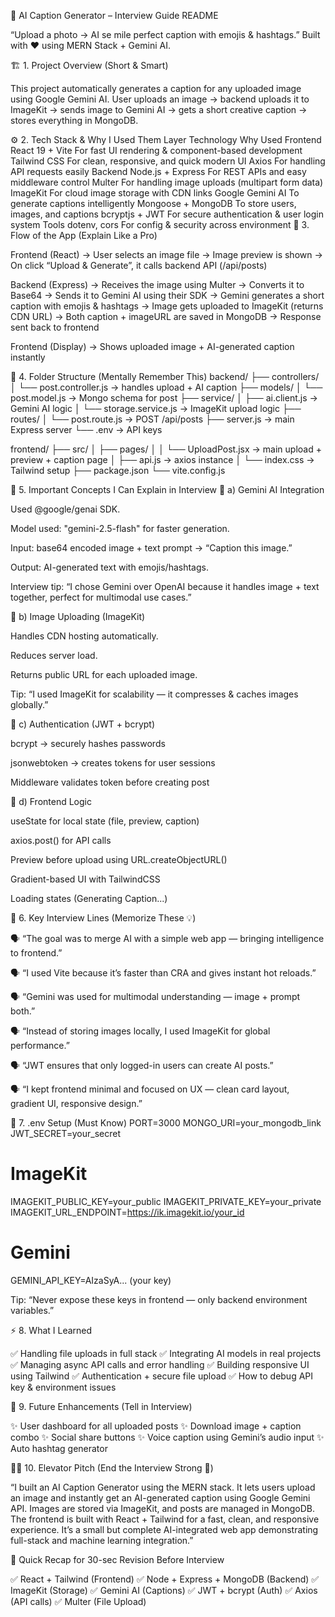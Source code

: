 🧠 AI Caption Generator – Interview Guide README

“Upload a photo → AI se mile perfect caption with emojis & hashtags.”
Built with ❤️ using MERN Stack + Gemini AI.

🏗️ 1. Project Overview (Short & Smart)

This project automatically generates a caption for any uploaded image using Google Gemini AI.
User uploads an image → backend uploads it to ImageKit → sends image to Gemini AI → gets a short creative caption → stores everything in MongoDB.

⚙️ 2. Tech Stack & Why I Used Them
Layer	Technology	Why Used
Frontend	React 19 + Vite	For fast UI rendering & component-based development
	Tailwind CSS	For clean, responsive, and quick modern UI
	Axios	For handling API requests easily
Backend	Node.js + Express	For REST APIs and easy middleware control
	Multer	For handling image uploads (multipart form data)
	ImageKit	For cloud image storage with CDN links
	Google Gemini AI	To generate captions intelligently
	Mongoose + MongoDB	To store users, images, and captions
	bcryptjs + JWT	For secure authentication & user login system
Tools	dotenv, cors	For config & security across environment
🔁 3. Flow of the App (Explain Like a Pro)

Frontend (React)
→ User selects an image file
→ Image preview is shown
→ On click “Upload & Generate”, it calls backend API (/api/posts)

Backend (Express)
→ Receives the image using Multer
→ Converts it to Base64
→ Sends it to Gemini AI using their SDK
→ Gemini generates a short caption with emojis & hashtags
→ Image gets uploaded to ImageKit (returns CDN URL)
→ Both caption + imageURL are saved in MongoDB
→ Response sent back to frontend

Frontend (Display)
→ Shows uploaded image + AI-generated caption instantly

🧩 4. Folder Structure (Mentally Remember This)
backend/
 ├── controllers/
 │    └── post.controller.js   → handles upload + AI caption
 ├── models/
 │    └── post.model.js        → Mongo schema for post
 ├── service/
 │    ├── ai.client.js         → Gemini AI logic
 │    └── storage.service.js   → ImageKit upload logic
 ├── routes/
 │    └── post.route.js        → POST /api/posts
 ├── server.js                 → main Express server
 └── .env                      → API keys

frontend/
 ├── src/
 │   ├── pages/
 │   │   └── UploadPost.jsx    → main upload + preview + caption page
 │   ├── api.js                → axios instance
 │   └── index.css             → Tailwind setup
 ├── package.json
 └── vite.config.js

🧠 5. Important Concepts I Can Explain in Interview
🔹 a) Gemini AI Integration

Used @google/genai SDK.

Model used: "gemini-2.5-flash" for faster generation.

Input: base64 encoded image + text prompt → “Caption this image.”

Output: AI-generated text with emojis/hashtags.

Interview tip:
“I chose Gemini over OpenAI because it handles image + text together, perfect for multimodal use cases.”

🔹 b) Image Uploading (ImageKit)

Handles CDN hosting automatically.

Reduces server load.

Returns public URL for each uploaded image.

Tip: “I used ImageKit for scalability — it compresses & caches images globally.”

🔹 c) Authentication (JWT + bcrypt)

bcrypt → securely hashes passwords

jsonwebtoken → creates tokens for user sessions

Middleware validates token before creating post

🔹 d) Frontend Logic

useState for local state (file, preview, caption)

axios.post() for API calls

Preview before upload using URL.createObjectURL()

Gradient-based UI with TailwindCSS

Loading states (Generating Caption...)

💬 6. Key Interview Lines (Memorize These 💡)

🗣️ “The goal was to merge AI with a simple web app — bringing intelligence to frontend.”

🗣️ “I used Vite because it’s faster than CRA and gives instant hot reloads.”

🗣️ “Gemini was used for multimodal understanding — image + prompt both.”

🗣️ “Instead of storing images locally, I used ImageKit for global performance.”

🗣️ “JWT ensures that only logged-in users can create AI posts.”

🗣️ “I kept frontend minimal and focused on UX — clean card layout, gradient UI, responsive design.”

🔐 7. .env Setup (Must Know)
PORT=3000
MONGO_URI=your_mongodb_link
JWT_SECRET=your_secret

# ImageKit
IMAGEKIT_PUBLIC_KEY=your_public
IMAGEKIT_PRIVATE_KEY=your_private
IMAGEKIT_URL_ENDPOINT=https://ik.imagekit.io/your_id

# Gemini
GEMINI_API_KEY=AIzaSyA... (your key)


Tip: “Never expose these keys in frontend — only backend environment variables.”

⚡ 8. What I Learned

✅ Handling file uploads in full stack
✅ Integrating AI models in real projects
✅ Managing async API calls and error handling
✅ Building responsive UI using Tailwind
✅ Authentication + secure file upload
✅ How to debug API key & environment issues

🎯 9. Future Enhancements (Tell in Interview)

✨ User dashboard for all uploaded posts
✨ Download image + caption combo
✨ Social share buttons
✨ Voice caption using Gemini’s audio input
✨ Auto hashtag generator

🧍‍♂️ 10. Elevator Pitch (End the Interview Strong 💬)

“I built an AI Caption Generator using the MERN stack.
It lets users upload an image and instantly get an AI-generated caption using Google Gemini API.
Images are stored via ImageKit, and posts are managed in MongoDB.
The frontend is built with React + Tailwind for a fast, clean, and responsive experience.
It’s a small but complete AI-integrated web app demonstrating full-stack and machine learning integration.”

💫 Quick Recap for 30-sec Revision Before Interview

✅ React + Tailwind (Frontend)
✅ Node + Express + MongoDB (Backend)
✅ ImageKit (Storage)
✅ Gemini AI (Captions)
✅ JWT + bcrypt (Auth)
✅ Axios (API calls)
✅ Multer (File Upload)
